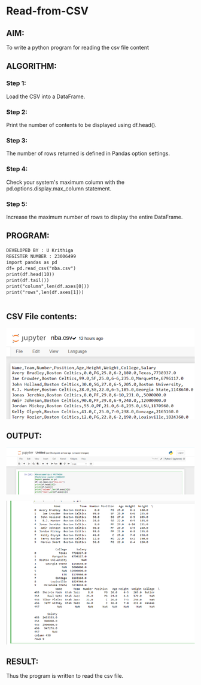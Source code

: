# Read-from-CSV

## AIM:
To write a python program for reading the csv file content
## ALGORITHM:
### Step 1:
Load the CSV into a DataFrame.
### Step 2:
Print the number of contents to be displayed using df.head().
### Step 3:
The number of rows returned is defined in Pandas option settings.
### Step 4:
Check your system's maximum column with the pd.options.display.max_column statement.

### Step 5:
Increase the maximum number of rows to display the entire DataFrame.

## PROGRAM:

```
DEVELOPED BY : U Krithiga
REGISTER NUMBER : 23006499
import pandas as pd
df= pd.read_csv("nba.csv")
print(df.head(10))
print(df.tail())
print("column",len(df.axes[0]))
print("rows",len(df.axes[1]))


```

## CSV File contents:
![Alt text](<Screenshot 2023-12-25 113828.png>)
## OUTPUT:

![Alt text](CSV_krithi.png)

![Alt text](<CSV 2_krithi.png>)

## RESULT:
Thus the program is written to read the csv file.